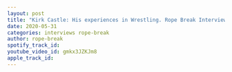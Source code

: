 ```yaml
---
layout: post
title: "Kirk Castle: His experiences in Wrestling. Rope Break Interviews"
date: 2020-05-31
categories: interviews rope-break
author: rope-break
spotify_track_id: 
youtube_video_id: gmkx3JZKJm8
apple_track_id: 
---
```

